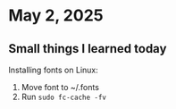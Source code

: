 # May 2, 2025

## Small things I learned today

Installing fonts on Linux:
1. Move font to ~/.fonts
2. Run `sudo fc-cache -fv`